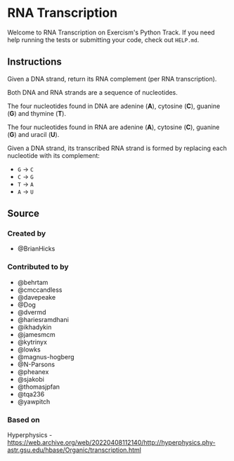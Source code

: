 # RNA Transcription

Welcome to RNA Transcription on Exercism's Python Track.
If you need help running the tests or submitting your code, check out `HELP.md`.

## Instructions

Given a DNA strand, return its RNA complement (per RNA transcription).

Both DNA and RNA strands are a sequence of nucleotides.

The four nucleotides found in DNA are adenine (**A**), cytosine (**C**), guanine (**G**) and thymine (**T**).

The four nucleotides found in RNA are adenine (**A**), cytosine (**C**), guanine (**G**) and uracil (**U**).

Given a DNA strand, its transcribed RNA strand is formed by replacing each nucleotide with its complement:

- `G` -> `C`
- `C` -> `G`
- `T` -> `A`
- `A` -> `U`

## Source

### Created by

- @BrianHicks

### Contributed to by

- @behrtam
- @cmccandless
- @davepeake
- @Dog
- @dvermd
- @hariesramdhani
- @ikhadykin
- @jamesmcm
- @kytrinyx
- @lowks
- @magnus-hogberg
- @N-Parsons
- @pheanex
- @sjakobi
- @thomasjpfan
- @tqa236
- @yawpitch

### Based on

Hyperphysics - https://web.archive.org/web/20220408112140/http://hyperphysics.phy-astr.gsu.edu/hbase/Organic/transcription.html
